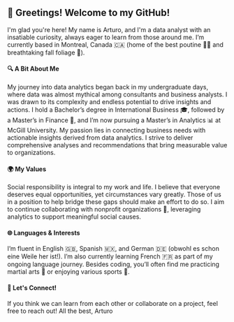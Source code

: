 ## 👋 Greetings! Welcome to my GitHub!
I'm glad you're here! My name is Arturo, and I'm a data analyst with an insatiable curiosity, always eager to learn from those around me. I’m currently based in Montreal, Canada 🇨🇦 (home of the best poutine 🥔🧀 and breathtaking fall foliage 🍁).
#### 🔍 A Bit About Me
My journey into data analytics began back in my undergraduate days, where data was almost mythical among consultants and business analysts. I was drawn to its complexity and endless potential to drive insights and actions. I hold a Bachelor’s degree in International Business 🎓, followed by a Master’s in Finance 💼, and I’m now pursuing a Master’s in Analytics 📊 at McGill University.
My passion lies in connecting business needs with actionable insights derived from data analytics. I strive to deliver comprehensive analyses and recommendations that bring measurable value to organizations.
#### 🌍 My Values
Social responsibility is integral to my work and life. I believe that everyone deserves equal opportunities, yet circumstances vary greatly. Those of us in a position to help bridge these gaps should make an effort to do so. I aim to continue collaborating with nonprofit organizations 🤝, leveraging analytics to support meaningful social causes.
#### 🌐 Languages & Interests
I’m fluent in English 🇬🇧, Spanish 🇲🇽, and German 🇩🇪 (obwohl es schon eine Weile her ist!). I’m also currently learning French 🇫🇷 as part of my ongoing language journey. Besides coding, you’ll often find me practicing martial arts 🥋 or enjoying various sports 🏅.
#### 🤝 Let's Connect!
If you think we can learn from each other or collaborate on a project, feel free to reach out!
All the best,
Arturo 
